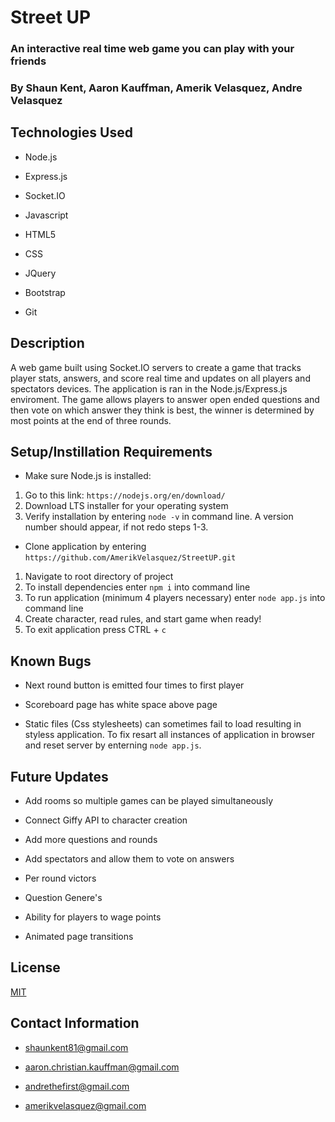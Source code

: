 # Street UP

### An interactive real time web game you can play with your friends

### By Shaun Kent, Aaron Kauffman, Amerik Velasquez, Andre Velasquez

## Technologies Used

* Node.js

* Express.js

* Socket.IO

* Javascript

* HTML5

* CSS

* JQuery

* Bootstrap

* Git

## Description

A web game built using Socket.IO servers to create a game that tracks player stats, answers, and score real time and updates on all players and spectators devices. The application is ran in the Node.js/Express.js enviroment. The game allows players to answer open ended questions and then vote on which answer they think is best, the winner is determined by most points at the end of three rounds.


## Setup/Instillation Requirements

* Make sure Node.js is installed:
1. Go to this link: `https://nodejs.org/en/download/`
2. Download LTS installer for your operating system 
3. Verify installation by entering `node -v` in command line. A version number should appear, if not redo steps 1-3.

* Clone application by entering `https://github.com/AmerikVelasquez/StreetUP.git`
1. Navigate to root directory of project
2. To install dependencies enter `npm i` into command line
3. To run application (minimum 4 players necessary) enter `node app.js` into command line
4. Create character, read rules, and start game when ready!
5. To exit application press CTRL + `c`

## Known Bugs

* Next round button is emitted four times to first player

* Scoreboard page has white space above page

* Static files (Css stylesheets) can sometimes fail to load resulting in styless application. To fix resart all instances of application in browser and reset server by enterning `node app.js`.

## Future Updates

* Add rooms so multiple games can be played simultaneously 

* Connect Giffy API to character creation

* Add more questions and rounds

* Add spectators and allow them to vote on answers

* Per round victors

* Question Genere's 

* Ability for players to wage points

* Animated page transitions

## License 

[MIT](https://choosealicense.com/licenses/mit/)

## Contact Information

* shaunkent81@gmail.com

* aaron.christian.kauffman@gmail.com

* andrethefirst@gmail.com

* amerikvelasquez@gmail.com